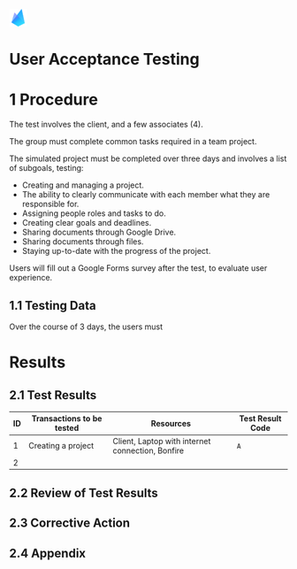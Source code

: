 ![Bonfire](https://raw.githubusercontent.com/Spaaaacccee/flex/master/public/icons/favicon-32x32.png)

# User Acceptance Testing

# 1 Procedure

The test involves the client, and a few associates (4).

The group must complete common tasks required in a team project.

The simulated project must be completed over three days and involves a list of subgoals, testing:

- Creating and managing a project.
- The ability to clearly communicate with each member what they are responsible for.
- Assigning people roles and tasks to do.
- Creating clear goals and deadlines.
- Sharing documents through Google Drive.
- Sharing documents through files.
- Staying up-to-date with the progress of the project.

Users will fill out a Google Forms survey after the test, to evaluate user experience.

## 1.1 Testing Data

Over the course of 3 days, the users must 

# Results

## 2.1 Test Results

| ID  | Transactions to be tested | Resources                                        | Test Result Code |
| --- | ------------------------- | ------------------------------------------------ | ---------------- |
| 1   | Creating a project        | Client, Laptop with internet connection, Bonfire | `A`              |
| 2   | 

## 2.2 Review of Test Results

## 2.3 Corrective Action

## 2.4 Appendix
